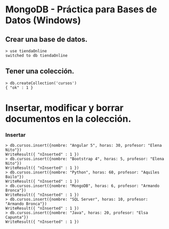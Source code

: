 # MongoDB  - Práctica para Bases de Datos (Windows)


## Crear una base de datos.

```console
> use tiendaOnline
switched to db tiendaOnline
```

## Tener una colección.
```console
> db.createCollection('cursos')
{ "ok" : 1 }
```

# Insertar, modificar y borrar documentos en la colección.

### Insertar
```console
> db.cursos.insert({nombre: "Angular 5", horas: 30, profesor: "Elena Nito"})
WriteResult({ "nInserted" : 1 })
> db.cursos.insert({nombre: "Bootstrap 4", horas: 5, profesor: "Elena Nito"})
WriteResult({ "nInserted" : 1 })
> db.cursos.insert({nombre: "Python", horas: 60, profesor: "Aquiles Bailo"})
WriteResult({ "nInserted" : 1 })
> db.cursos.insert({nombre: "MongoDB", horas: 6, profesor: "Armando Bronca"})
WriteResult({ "nInserted" : 1 })
> db.cursos.insert({nombre: "SQL Server", horas: 10, profesor: "Armando Bronca"})
WriteResult({ "nInserted" : 1 })
> db.cursos.insert({nombre: "Java", horas: 20, profesor: "Elsa Capunta"})
WriteResult({ "nInserted" : 1 })
```
